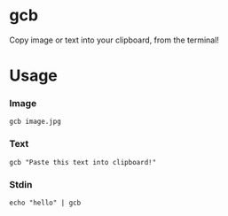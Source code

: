 # gcb

Copy image or text into your clipboard, from the terminal!

# Usage

### Image
```console
gcb image.jpg
```

### Text
```
gcb "Paste this text into clipboard!"
```

### Stdin
```console
echo "hello" | gcb 
```